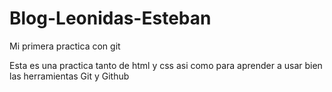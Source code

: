 # Blog-Leonidas-Esteban
Mi primera practica con git

Esta es una practica tanto de html y css asi como para aprender a usar bien las herramientas Git y Github
